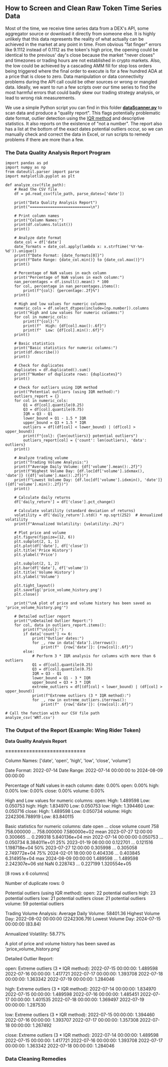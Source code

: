 ## How to Screen and Clean Raw Token Time Series Data

Most of the time, we receive time series data from a DEX's API, some aggregator source or download it directly from someone else. It is highly unlikely that this data represents the reality of what actually can be achieved in the market at any point in time. From obvious "fat finger" errors like 9.1112 instead of 0.1112 as the token's high price, the opening could be identical to the previous' day's close because the market "never closes" and timezones or trading hours are not established in crypto markets. Also, the low could be achieved by a cascading AMM fill for stop loss orders being triggered where the final order to execute is for a few hundred ADA at a price that is close to zero. Data manipulation or data connectivity problems during the API call could be other sources or wrong or mangled data. Ideally, we want to run a few scripts over our time series to find the most harmful errors that could badly skew our trading strategy analysis, or lead to wrong risk measurements.

We use a simple Python script you can find in this folder [**dataScanner.py**](https://github.com/Sapient-Predictive-Analytics/dataportal/blob/main/tokens/dataScanner.py) to scan data and produce a "quality report". This flags potentially problematic date format, outlier detection using the [IQR method](https://medium.com/@pp1222001/outlier-detection-and-removal-using-the-iqr-method-6fab2954315d) and descriptive statistics. It also reports on the existence of "not a number". The report also has a list at the bottom of the exact dates potential outliers occur, so we can manually check and correct the data in Excel, or run scripts to remedy problems if there are more than a few.

### The Data Quality Analysis Report Program

~~~
import pandas as pd
import numpy as np
from dateutil.parser import parse
import matplotlib.pyplot as plt

def analyze_csv(file_path):
    # Read the CSV file
    df = pd.read_csv(file_path, parse_dates=['date'])

    print("Data Quality Analysis Report")
    print("===========================\n")

    # Print column names
    print("Column Names:")
    print(df.columns.tolist())
    print()

    # Analyze date format
    date_col = df['date']
    date_formats = date_col.apply(lambda x: x.strftime('%Y-%m-%d')).unique()
    print(f"Date Format: {date_formats[0]}")
    print(f"Date Range: {date_col.min()} to {date_col.max()}")
    print()

    # Percentage of NaN values in each column
    print("Percentage of NaN values in each column:")
    nan_percentages = df.isnull().mean() * 100
    for col, percentage in nan_percentages.items():
        print(f"{col}: {percentage:.2f}%")
    print()

    # High and low values for numeric columns
    numeric_cols = df.select_dtypes(include=[np.number]).columns
    print("High and Low values for numeric columns:")
    for col in numeric_cols:
        print(f"{col}:")
        print(f"  High: {df[col].max():.6f}")
        print(f"  Low: {df[col].min():.6f}")
    print()

    # Basic statistics
    print("Basic statistics for numeric columns:")
    print(df.describe())
    print()

    # Check for duplicates
    duplicates = df.duplicated().sum()
    print(f"Number of duplicate rows: {duplicates}")
    print()

    # Check for outliers using IQR method
    print("Potential outliers (using IQR method):")
    outliers_report = {}
    for col in numeric_cols:
        Q1 = df[col].quantile(0.25)
        Q3 = df[col].quantile(0.75)
        IQR = Q3 - Q1
        lower_bound = Q1 - 1.5 * IQR
        upper_bound = Q3 + 1.5 * IQR
        outliers = df[(df[col] < lower_bound) | (df[col] > upper_bound)]
        print(f"{col}: {len(outliers)} potential outliers")
        outliers_report[col] = {'count': len(outliers), 'data': outliers}
    print()

    # Analyze trading volume
    print("Trading Volume Analysis:")
    print(f"Average Daily Volume: {df['volume'].mean():.2f}")
    print(f"Highest Volume Day: {df.loc[df['volume'].idxmax(), 'date']} ({df['volume'].max():.2f})")
    print(f"Lowest Volume Day: {df.loc[df['volume'].idxmin(), 'date']} ({df['volume'].min():.2f})")
    print()

    # Calculate daily returns
    df['daily_return'] = df['close'].pct_change()

    # Calculate volatility (standard deviation of returns)
    volatility = df['daily_return'].std() * np.sqrt(252)  # Annualized volatility
    print(f"Annualized Volatility: {volatility:.2%}")

    # Plot price and volume
    plt.figure(figsize=(12, 6))
    plt.subplot(2, 1, 1)
    plt.plot(df['date'], df['close'])
    plt.title('Price History')
    plt.ylabel('Price')

    plt.subplot(2, 1, 2)
    plt.bar(df['date'], df['volume'])
    plt.title('Volume History')
    plt.ylabel('Volume')

    plt.tight_layout()
    plt.savefig('price_volume_history.png')
    plt.close()

    print("\nA plot of price and volume history has been saved as 'price_volume_history.png'")

    # Detailed outlier report
    print("\nDetailed Outlier Report:")
    for col, data in outliers_report.items():
        print(f"\n{col}:")
        if data['count'] <= 6:
            print("Outlier dates:")
            for _, row in data['data'].iterrows():
                print(f"  {row['date']}: {row[col]:.6f}")
        else:
            # Perform 3 * IQR analysis for columns with more than 6 outliers
            Q1 = df[col].quantile(0.25)
            Q3 = df[col].quantile(0.75)
            IQR = Q3 - Q1
            lower_bound = Q1 - 3 * IQR
            upper_bound = Q3 + 3 * IQR
            extreme_outliers = df[(df[col] < lower_bound) | (df[col] > upper_bound)]
            print(f"Extreme outliers (3 * IQR method):")
            for _, row in extreme_outliers.iterrows():
                print(f"  {row['date']}: {row[col]:.6f}")

# Call the function with our CSV file path
analyze_csv('WRT.csv')
~~~

### The Output of the Report (Example: Wing Rider Token)

**Data Quality Analysis Report**

**===========================**

Column Names:
['date', 'open', 'high', 'low', 'close', 'volume']

Date Format: 2022-07-14
Date Range: 2022-07-14 00:00:00 to 2024-08-09 00:00:00

Percentage of NaN values in each column:
date: 0.00%
open: 0.00%
high: 0.00%
low: 0.00%
close: 0.00%
volume: 0.00%

High and Low values for numeric columns:
open:
  High: 1.489598
  Low: 0.050753
high:
  High: 1.834970
  Low: 0.050753
low:
  High: 1.394460
  Low: 0.050716
close:
  High: 1.489598
  Low: 0.050734
volume:
  High: 2242306.788919
  Low: 83.840115

Basic statistics for numeric columns:
                      date        open  ...       close        volume
count                  758  758.000000  ...  758.000000  7.580000e+02
mean   2023-07-27 12:00:00    0.300665  ...    0.299318  5.840136e+04
min    2022-07-14 00:00:00    0.050753  ...    0.050734  8.384011e+01
25%    2023-01-19 06:00:00    0.122701  ...    0.121516  1.198718e+04
50%    2023-07-27 12:00:00    0.305998  ...    0.305058  2.749772e+04
75%    2024-02-01 18:00:00    0.404336  ...    0.403845  6.314951e+04
max    2024-08-09 00:00:00    1.489598  ...    1.489598  2.242307e+06
std                    NaN    0.228743  ...    0.227199  1.320554e+05

[8 rows x 6 columns]

Number of duplicate rows: 0

Potential outliers (using IQR method):
open: 22 potential outliers
high: 23 potential outliers
low: 21 potential outliers
close: 21 potential outliers
volume: 59 potential outliers

Trading Volume Analysis:
Average Daily Volume: 58401.36
Highest Volume Day: 2022-08-02 00:00:00 (2242306.79)
Lowest Volume Day: 2024-07-15 00:00:00 (83.84)

Annualized Volatility: 58.77%

A plot of price and volume history has been saved as 'price_volume_history.png'

Detailed Outlier Report:

open:
Extreme outliers (3 * IQR method):
  2022-07-15 00:00:00: 1.489598
  2022-07-16 00:00:00: 1.417721
  2022-07-17 00:00:00: 1.393708
  2022-07-18 00:00:00: 1.363342
  2022-07-19 00:00:00: 1.284046

high:
Extreme outliers (3 * IQR method):
  2022-07-14 00:00:00: 1.834970
  2022-07-15 00:00:00: 1.489598
  2022-07-16 00:00:00: 1.485451
  2022-07-17 00:00:00: 1.401535
  2022-07-18 00:00:00: 1.369497
  2022-07-19 00:00:00: 1.287530

low:
Extreme outliers (3 * IQR method):
  2022-07-15 00:00:00: 1.394460
  2022-07-16 00:00:00: 1.393707
  2022-07-17 00:00:00: 1.357308
  2022-07-18 00:00:00: 1.267492

close:
Extreme outliers (3 * IQR method):
  2022-07-14 00:00:00: 1.489598
  2022-07-15 00:00:00: 1.417721
  2022-07-16 00:00:00: 1.393708
  2022-07-17 00:00:00: 1.363342
  2022-07-18 00:00:00: 1.284046

### Data Cleaning Remedies
